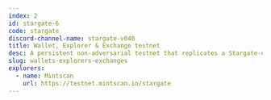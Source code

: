 ```yaml
---
index: 2
id: stargate-6
code: stargate
discord-channel-name: stargate-v040
title: Wallet, Explorer & Exchange testnet
desc: A persistent non-adversarial testnet that replicates a Stargate-enabled Cosmos Hub to be used for service provider integration and relayer testing.
slug: wallets-explorers-exchanges
explorers:
  - name: Mintscan
    url: https://testnet.mintscan.io/stargate
---
```


<!-- ## SAMUEL L. IPSUM

Your bones don't break, mine do. That's clear. Your cells react to bacteria and viruses differently than mine. You don't get sick, I do. That's also clear. But for some reason, you and I react the exact same way to water. We swallow it too fast, we choke. We get some in our lungs, we drown. However unreal it may seem, we are connected, you and I. We're on the same curve, just on opposite ends. -->

<section-chain :id="id" :title="title" :desc="desc"></section-chain>

<section-endpoints :id="id" :code="code">
  <template #intro>
    <p><span class="tm-bold">Wallets</span> and <span class="tm-bold">Explorers</span> should test to ensure that the legacy Amino endpoints provided on the new chains are compatible with existing services. It is highly recommended to start planning a transition to Protobuf endpoints as Amino support is expected to be discontinued in the future.</p>
    <p><span class="tm-bold">Exchanges</span> should ensure their signing and querying software is ready by testing the new features against their infrastructure ahead of the Stargate upgrade.</p>
  </template>
</section-endpoints>

<section-migration :channel="discord-channel-name" :code="code"></section-migration>

<readiness-banner></readiness-banner>

<section-explorer :data="explorers"></section-explorer>

